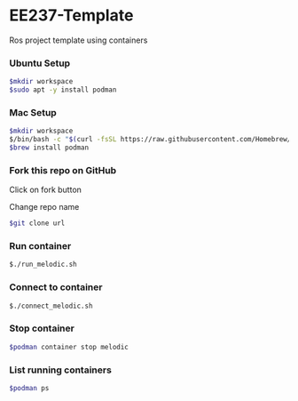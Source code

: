 # EE237-Template
Ros project template using containers

### Ubuntu Setup
```bash
$mkdir workspace
$sudo apt -y install podman
```
### Mac Setup
```bash
$mkdir workspace
$/bin/bash -c "$(curl -fsSL https://raw.githubusercontent.com/Homebrew/install/HEAD/install.sh)"
$brew install podman
```

### Fork this repo on GitHub
Click on fork button

Change repo name

```bash
$git clone url
```

### Run container
```bash
$./run_melodic.sh
```
### Connect to container
```bash
$./connect_melodic.sh
```
### Stop container
```bash
$podman container stop melodic
```

### List running containers
```bash
$podman ps
```
